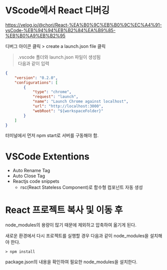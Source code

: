 # VScode에서 React 디버깅

https://velog.io/@chori/React-%EA%B0%9C%EB%B0%9C%EC%A4%91-vsCode-%EB%94%94%EB%B2%84%EA%B9%85-%EB%B0%A9%EB%B2%95

디버그 아이콘 클릭 > create a launch.json file 클릭
> .vscode 폴더와 launch.json 파일이 생성됨<br>
  다음과 같이 입력
```json
{
    "version": "0.2.0",
    "configurations": [
        {
            "type": "chrome",
            "request": "launch",
            "name": "Launch Chrome against localhost",
            "url": "http://localhost:3000",
            "webRoot": "${workspaceFolder}"
        }
    ]
}
```
터미널에서 먼저 npm start로 서버를 구동해야 함.

# VSCode Extentions
* Auto Rename Tag
* Auto Close Tag
* Reactjs code snippets
  * rsc(React Stateless Component)로 함수형 컴포넌트 자동 생성

# React 프로젝트 복사 및 이동 후
node_modules의 용량이 많기 때문에 제외하고 압축하여 옮기게 된다.

새로운 환경에서 다시 프로젝트를 실행할 경우 다음과 같이 node_modules을 설치해야 한다.
```
> npm install
```
package.json의 내용을 확인하여 필요한 node_modules을 설치한다.
